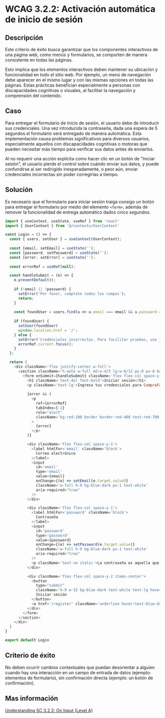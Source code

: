 # WCAG 3.2.2: Activación automática de inicio de sesión

## Descripción

Este criterio de éxito busca garantizar que los componentes interactivos de una página web, como menús y formularios, se comporten de manera consistente en todas las páginas.

Esto implica que los elementos interactivos deben mantener su ubicación y funcionalidad en todo el sitio web. Por ejemplo, un menú de navegación debe aparecer en el mismo lugar y con las mismas opciones en todas las páginas. Estas prácticas benefician especialmente a personas con discapacidades cognitivas o visuales, al facilitar la navegación y comprensión del contenido.

## Caso

Para entregar el formulario de inicio de sesión, el usuario debe de introducir sus credenciales. Una vez introducida la contraseña, dada una espera de 5 segundos el formulario será entregado de manera automática. Esta implementación causa problemas significativos para diversos usuarios, especialmente aquellos con discapacidades cognitivas o motoras que pueden necesitar más tiempo para verificar sus datos antes de enviarlos.

Al no requerir una acción explícita como hacer clic en un botón de "Iniciar sesión", el usuario pierde el control sobre cuándo enviar sus datos, y puede confundirse al ser redirigido inesperadamente, o peor aún, enviar credenciales incorrectas sin poder corregirlas a tiempo.

## Solución

Es necesario que el formulario para iniciar sesión traiga consigo un botón para entregar el formulario por medio del elemento `<form>`, además de remover la funcionalidad de entrega automático dados cinco segundos.

```javascript
import { useContext, useState, useRef } from 'react'
import { UserContext } from '@/contexts/UserContext'

const Login = () => {
  const { users, setUser } = useContext(UserContext);
  
  const [email, setEmail] = useState('');
  const [password, setPassword] = useState('');
  const [error, setError] = useState('');
  
  const errorRef = useRef(null);

  const handleSubmit = (e) => {
    e.preventDefault();
    
    if (!email || !password) {
      setError('Por favor, complete todos los campos');
      return;
    }
    
    const foundUser = users.find(u => u.email === email && u.password === password);
    
    if (foundUser) {
      setUser(foundUser)
      window.location.href = '/';
    } else {
      setError('Credenciales incorrectas. Para facilitar pruebas, use john@comprafacil.com y comprafacil1234');
      errorRef.current.focus();
    }
  };

  return (
    <div className='flex justify-center w-full'>
      <section className='h-auto w-full md:w-4/5 lg:w-8/12 py-8 px-8 bg-blue-medium-light'>
        <form onSubmit={handleSubmit} className='flex flex-col space-y-4'>
          <h1 className='text-4xl font-bold'>Iniciar sesión</h1>
          <p className='text-lg'>Ingresa tus credenciales para CompraFácil:</p>
          
          {error && (
            <p 
              ref={errorRef}
              tabIndex={-1}
              role="alert"
              className='bg-red-100 border border-red-400 text-red-700 px-4 py-3 rounded focus:outline-none focus:ring-2 focus:ring-red-500'
            >
              {error}
            </p>
          )}

          <div className='flex flex-col space-y-1'>
            <label htmlFor='email' className='block'>
              Correo electrónico
            </label>
            <input 
              id='email' 
              type='email' 
              value={email}
              onChange={(e) => setEmail(e.target.value)}
              className='w-full h-9 bg-blue-dark px-1 text-white' 
              aria-required="true"
            />
          </div>

          <div className='flex flex-col space-y-1'>
            <label htmlFor='password' className='block'>
              Contraseña
            </label>
            <input 
              id='password' 
              type='password' 
              value={password}
              onChange={(e) => setPassword(e.target.value)}
              className='w-full h-9 bg-blue-dark px-1 text-white' 
              aria-required="true"
            />
            <p className='text-sm italic'>La contraseña es aquella que usted utilizó en el registro</p>
          </div>

          <div className='flex flex-col space-y-2 items-center'>
            <button 
              type="submit"
              className='h-9 w-32 bg-blue-dark text-white text-lg hover:bg-blue-darkest'>
              Iniciar sesión
            </button>
            <a href='/register' className='underline hover:text-blue-darkest'>¿No tienes cuenta? Regístrate</a>
          </div>
        </form>
      </section>
    </div>
  )
}

export default Login
```

## Criterio de éxito

No deben ocurrir cambios contextuales que puedan desorientar a alguien cuando hay una interacción en un campo de entrada de datos (ejemplo: elementos de formulario), sin confirmación directa (ejemplo: un botón de confirmación).

## Mas información

[Understanding SC 3.2.2: On Input (Level A)](https://www.w3.org/WAI/WCAG22/Understanding/on-input)
